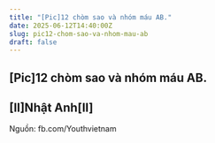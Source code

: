 ```yaml
---
title: "[Pic]12 chòm sao và nhóm máu AB."
date: 2025-06-12T14:40:00Z
slug: pic12-chom-sao-va-nhom-mau-ab
draft: false
---
```


## [Pic]12 chòm sao và nhóm máu AB.

## [II]Nhật Anh[II]

Nguồn: fb.com/Youthvietnam​